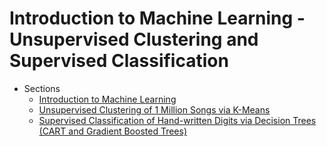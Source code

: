 Introduction to Machine Learning - Unsupervised Clustering and Supervised Classification
=======

* Sections
    * [Introduction to Machine Learning](06_MLIntro/011_IntroToML.scala.md)
    * [Unsupervised Clustering of 1 Million Songs via K-Means]()
    * [Supervised Classification of Hand-written Digits via Decision Trees (CART and Gradient Boosted Trees)]() 
